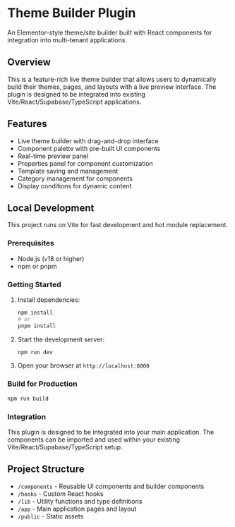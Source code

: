 # Theme Builder Plugin

An Elementor-style theme/site builder built with React components for integration into multi-tenant applications.

## Overview

This is a feature-rich live theme builder that allows users to dynamically build their themes, pages, and layouts with a live preview interface. The plugin is designed to be integrated into existing Vite/React/Supabase/TypeScript applications.

## Features

- Live theme builder with drag-and-drop interface
- Component palette with pre-built UI components
- Real-time preview panel
- Properties panel for component customization
- Template saving and management
- Category management for components
- Display conditions for dynamic content

## Local Development

This project runs on Vite for fast development and hot module replacement.

### Prerequisites

- Node.js (v18 or higher)
- npm or pnpm

### Getting Started

1. Install dependencies:
   ```bash
   npm install
   # or
   pnpm install
   ```

2. Start the development server:
   ```bash
   npm run dev
   ```

3. Open your browser at `http://localhost:8000`

### Build for Production

```bash
npm run build
```

### Integration

This plugin is designed to be integrated into your main application. The components can be imported and used within your existing Vite/React/Supabase/TypeScript setup.

## Project Structure

- `/components` - Reusable UI components and builder components
- `/hooks` - Custom React hooks
- `/lib` - Utility functions and type definitions
- `/app` - Main application pages and layout
- `/public` - Static assets
